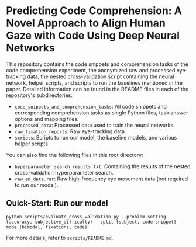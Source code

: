 # Predicting Code Comprehension: A Novel Approach to Align Human Gaze with Code Using Deep Neural Networks

This repository contains the code snippets and comprehension tasks of the code comprehension experiment, the anonymized raw and processed eye-tracking data, the nested cross-validation script containing the neural network, helper scripts, and scripts to run the baselines mentioned in the paper. Detailed information can be found in the README files in each of the repository's subdirectories:

- `code_snippets_and_comprehension_tasks`: All code snippets and corresponding comprehension tasks as single Python files, task answer options and mapping files.
- `processed_data`: Processed data used to train the neural networks.
- `raw_fixation_reports`: Raw eye-tracking data.
- `scripts`: Scripts to run our model, the baseline models, and various helper scripts.

You can also find the following files in this root directory:

- `hyperparameter_search_results.txt`: Containing the results of the nested cross-validation hyperparameter search.
- `raw_em_data.rar`: Raw high-frequency eye movement data (not required to run our model).

## Quick-Start: Run our model

`python scripts/evaluate_cross_validation.py --problem-setting {accuracy, subjective_difficulty} --split {subject, code-snippet} --mode {bimodal, fixations, code}`

For more details, refer to `scripts/README.md`.